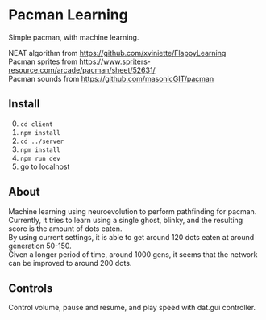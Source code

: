 # Pacman Learning

Simple pacman, with machine learning.

NEAT algorithm from https://github.com/xviniette/FlappyLearning  
Pacman sprites from https://www.spriters-resource.com/arcade/pacman/sheet/52631/  
Pacman sounds from https://github.com/masonicGIT/pacman

## Install

0. `cd client`
0. `npm install`
0. `cd ../server`
0. `npm install`
0. `npm run dev`
0. go to localhost

## About

Machine learning using neuroevolution to perform pathfinding for pacman.  
Currently, it tries to learn using a single ghost, blinky, and the resulting score is the amount of dots eaten.  
By using current settings, it is able to get around 120 dots eaten at around generation 50-150.  
Given a longer period of time, around 1000 gens, it seems that the network can be improved to around 200 dots.

## Controls

Control volume, pause and resume, and play speed with dat.gui controller.